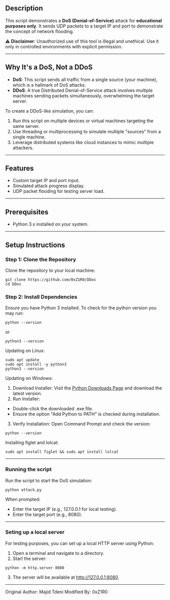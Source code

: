 ## Description
This script demonstrates a **DoS (Denial-of-Service)** attack for **educational purposes only**. It sends UDP packets to a target IP and port to demonstrate the concept of network flooding.

⚠️ **Disclaimer**: Unauthorized use of this tool is illegal and unethical. Use it only in controlled environments with explicit permission.

---

## Why It's a DoS, Not a DDoS
- **DoS**: This script sends all traffic from a single source (your machine), which is a hallmark of DoS attacks.
- **DDoS**: A true Distributed Denial-of-Service attack involves multiple machines sending packets simultaneously, overwhelming the target server.

To create a DDoS-like simulation, you can:
1. Run this script on multiple devices or virtual machines targeting the same server.
2. Use threading or multiprocessing to simulate multiple "sources" from a single machine.
3. Leverage distributed systems like cloud instances to mimic multiple attackers.

---

## Features
- Custom target IP and port input.
- Simulated attack progress display.
- UDP packet flooding for testing server load.

---

## Prerequisites
- Python 3.x installed on your system.

---

## Setup Instructions

### Step 1: Clone the Repository
Clone the repository to your local machine:
```
git clone https://github.com/0xZ1R0/DDos
cd DDos
```

### Step 2: Install Dependencies
Ensure you have Python 3 installed.
To check for the python version you may run:
```
python --version
```
or
```
python3 --version
```

Updating on Linux:
```
sudo apt update
sudo apt install -y python3
python3 --version
```

Updating on Windows:

1. Download Installer: Visit the <a href="https://www.python.org/downloads/">Python Downloads Page</a> and download the latest version.
2. Run Installer:
  - Double-click the downloaded .exe file.
  - Ensure the option "Add Python to PATH" is checked during installation.
3. Verify Installation: Open Command Prompt and check the version:
```
python --version
```

Installing figlet and lolcat:
```
sudo apt install figlet && sudo apt install lolcat
```
---

### Running the script
Run the script to start the DoS simulation:
```
python attack.py
```

When prompted:

- Enter the target IP (e.g., 127.0.0.1 for local testing).
- Enter the target port (e.g., 8080).

---

### Seting up a local server

For testing purposes, you can set up a local HTTP server using Python:

1. Open a terminal and navigate to a directory.
2. Start the server:
```
python -m http.server 8080
```
3. The server will be available at http://127.0.0.1:8080.

---

Original Author: Majid Tdeni
Modified By: 0xZ1R0
